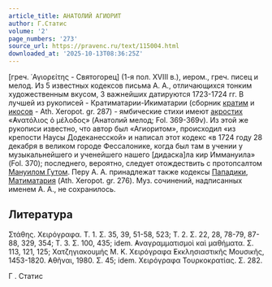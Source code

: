 ```yaml
---
article_title: АНАТОЛИЙ АГИОРИТ
author: Г.Статис
volume: '2'
page_numbers: '273'
source_url: https://pravenc.ru/text/115004.html
downloaded_at: '2025-10-13T08:36:25Z'
---
```


[греч. ῾Αγιορείτης - Святогорец] (1-я пол. XVIII в.), иером., греч. писец и мелод. Из 5 известных кодексов письма А. А., отличающихся тонким художественным вкусом, 3 важнейших датируются 1723-1724 гг. В лучшей из рукописей - Кратиматарии-Икиматарии (сборник [кратим](https://pravenc.ru/text/Кратима.html) и [икосов](https://pravenc.ru/text/икосов.html) - Ath. Xeropot. gr. 287) - ямбические стихи имеют [акростих](https://pravenc.ru/text/акростих.html) «̓Ανατόλιος ὁ μέλοδος» (Анатолий мелод; Fol. 369-369v). Из этой же рукописи известно, что автор был «Агиоритом», происходил «из крепости Наусы Додеканесской» и написал этот кодекс «в 1724 году 28 декабря в великом городе Фессалонике, когда был там в учении у музыкальнейшего и ученейшего нашего [дидаска]ла кир Иммануила» (Fol. 370); последнего, вероятно, следует отождествить с протопсалтом [Мануилом Гутом](<https://pravenc.ru/text/Мануил Гута.html>). Перу А. А. принадлежат также кодексы [Пападики](https://pravenc.ru/text/Пападики.html), [Матиматария](https://pravenc.ru/text/Матиматария.html) (Ath. Xeropot. gr. 276). Муз. сочинений, надписанных именем А. А., не сохранилось.

## Литература

Στάθης. Χειρόγραφα. Τ. 1. Σ. 35, 39, 51-58, 523; Τ. 2. Σ. 22, 28, 78-79, 87-88, 329, 354; Τ. 3. Σ. 100, 435; idem. ̓Αναγραμματισμοὶ καὶ μαθήματα. Σ. 113, 121, 125; Χατζηγιακουμής Μ. Κ. Χειρόγραφα ̓Εκκλησιαστικῆς Μουσικῆς, 1453-1820. ̓Αθῆναι, 1980. Σ. 45; idem. Χειρόγραφα Τουρκοκρατίας. Σ. 282.

Г .  Статис

